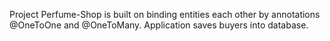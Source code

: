 Project Perfume-Shop is built on binding entities each other by annotations @OneToOne and @OneToMany. Application saves buyers into database.
